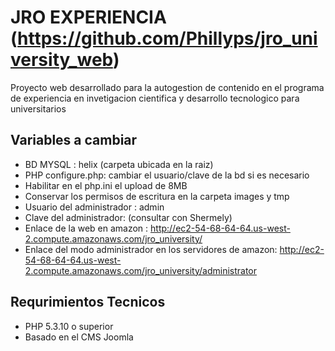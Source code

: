 JRO EXPERIENCIA (https://github.com/Phillyps/jro_university_web)
====================
Proyecto web desarrollado para la autogestion de contenido en el programa de experiencia en invetigacion cientifica y desarrollo tecnologico para universitarios

Variables a cambiar
--------------------
* BD MYSQL : helix (carpeta ubicada en la raiz)
* PHP configure.php: cambiar el usuario/clave de la bd si es necesario
* Habilitar en el php.ini el upload de 8MB
* Conservar los permisos de escritura en la carpeta images y tmp
* Usuario del administrador : admin
* Clave del administrador: (consultar con Shermely)
* Enlace de la web en amazon : http://ec2-54-68-64-64.us-west-2.compute.amazonaws.com/jro_university/
* Enlace del modo administrador en los servidores de amazon: http://ec2-54-68-64-64.us-west-2.compute.amazonaws.com/jro_university/administrator


Requrimientos Tecnicos
-----------------------
* PHP 5.3.10 o superior
* Basado en el CMS Joomla


